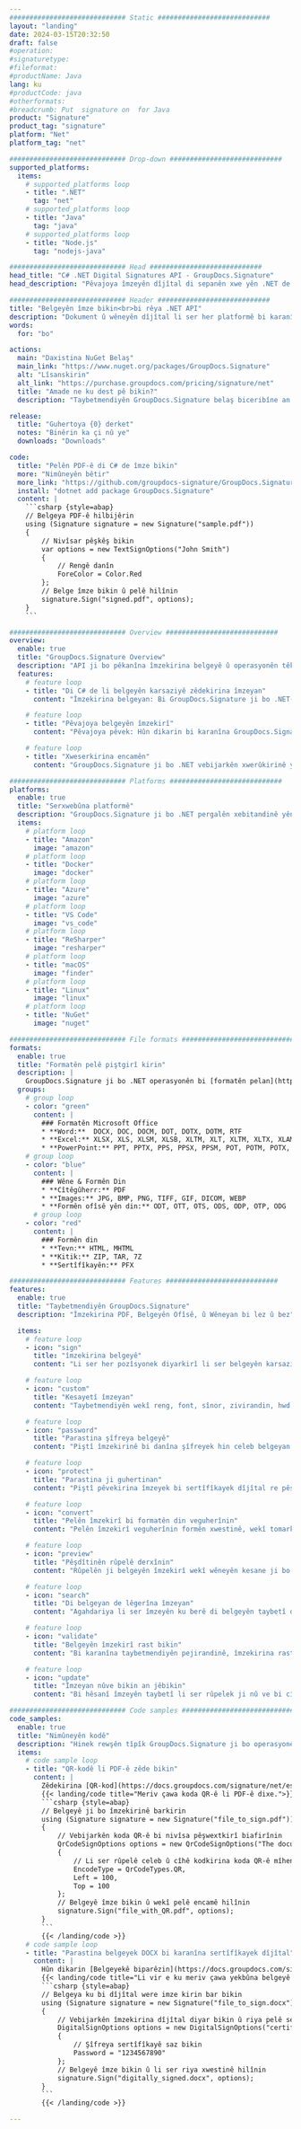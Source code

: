 ```yaml
---
############################# Static ############################
layout: "landing"
date: 2024-03-15T20:32:50
draft: false
#operation: 
#signaturetype: 
#fileformat: 
#productName: Java
lang: ku
#productCode: java
#otherformats: 
#breadcrumb: Put  signature on  for Java
product: "Signature"
product_tag: "signature"
platform: "Net"
platform_tag: "net"

############################# Drop-down ############################
supported_platforms:
  items:
    # supported_platforms loop
    - title: ".NET"
      tag: "net"
    # supported_platforms loop
    - title: "Java"
      tag: "java"
    # supported_platforms loop
    - title: "Node.js"
      tag: "nodejs-java"

############################# Head ############################
head_title: "C# .NET Digital Signatures API - GroupDocs.Signature"
head_description: "Pêvajoya îmzeyên dîjîtal di sepanên xwe yên .NET de bi karanîna GroupDocs.Signature ve girêdin. Pelên xwe bi îmzeyan zû û bi bandor ewle bikin."

############################# Header ############################
title: "Belgeyên îmze bikin<br>bi rêya .NET API"
description: "Dokument û wêneyên dîjîtal li ser her platformê bi karanîna API-yên me yên maqûl û çareseriyên bingehîn ên sepanê ji bo bernamenûs û bikarhênerên dawîn îmze bikin."
words:
  for: "bo"

actions:
  main: "Daxistina NuGet Belaş"
  main_link: "https://www.nuget.org/packages/GroupDocs.Signature"
  alt: "Lîsanskirin"
  alt_link: "https://purchase.groupdocs.com/pricing/signature/net"
  title: "Amade ne ku dest pê bikin?"
  description: "Taybetmendiyên GroupDocs.Signature belaş biceribîne an destûrnameyek bixwaze"

release:
  title: "Guhertoya {0} derket"
  notes: "Binêrin ka çi nû ye"
  downloads: "Downloads"

code:
  title: "Pelên PDF-ê di C# de îmze bikin"
  more: "Nimûneyên bêtir"
  more_link: "https://github.com/groupdocs-signature/GroupDocs.Signature-for-.NET"
  install: "dotnet add package GroupDocs.Signature"
  content: |
    ```csharp {style=abap}   
    // Belgeya PDF-ê hilbijêrin
    using (Signature signature = new Signature("sample.pdf"))
    {
        // Nivîsar pêşkêş bikin
        var options = new TextSignOptions("John Smith")
        {
            // Rengê danîn
            ForeColor = Color.Red
        };
        // Belge îmze bikin û pelê hilînin
        signature.Sign("signed.pdf", options);
    }
    ```

############################# Overview ############################
overview:
  enable: true
  title: "GroupDocs.Signature Overview"
  description: "API ji bo pêkanîna îmzekirina belgeyê û operasyonên têkildar di serîlêdanên .NET de"
  features:
    # feature loop
    - title: "Di C# de li belgeyên karsaziyê zêdekirina îmzeyan"
      content: "Îmzekirina belgeyan: Bi GroupDocs.Signature ji bo .NET-ê, hûn dikarin cûrbecûr îmzeyan, wek nivîs, wêne, barkod û sertîfîkayên dîjîtal, li belgeyên PDF û Office zêde bikin. Ev API dihêle hûn belgeyên xwe bi hema hema her celeb daneyê, tevî metadata veşartî, îmze bikin."

    # feature loop
    - title: "Pêvajoya belgeyên îmzekirî"
      content: "Pêvajoya pêvek: Hûn dikarin bi karanîna GroupDocs.Signature li ser belgeyên îmzekirî operasyonên hêzdar bikin. Di vê yekê de lêgerîna îmzeyên heyî yên di nav belgeyên karsaziyê de û verastkirina wan bi karanîna pîvanên taybetî pêk tê. Wekî din, hûn dikarin bi vê .NET API-ê agahdariya belgeyê bistînin û rûpelan pêşdîtin bikin."

    # feature loop
    - title: "Xweserkirina encamên"
      content: "GroupDocs.Signature ji bo .NET vebijarkên xwerûkirinê yên berfireh pêşkêşî dike. Hûn dikarin bi rastî îmzeyan li her derê li ser rûpelek belgeyê bicîh bikin û bi karanîna cûrbecûr mîhengan xuyangê wan rast bikin. Wekî din, ev API piştgirî dide tomarkirina belgeyên pêvajoyî di nav cûrbecûr formên piştgirî de."

############################# Platforms ############################
platforms:
  enable: true
  title: "Serxwebûna platformê"
  description: "GroupDocs.Signature ji bo .NET pergalên xebitandinê yên jêrîn, çarçove û rêveberên pakêtê piştgirî dike"
  items:
    # platform loop
    - title: "Amazon"
      image: "amazon"
    # platform loop
    - title: "Docker"
      image: "docker"
    # platform loop
    - title: "Azure"
      image: "azure"
    # platform loop
    - title: "VS Code"
      image: "vs_code"
    # platform loop
    - title: "ReSharper"
      image: "resharper"
    # platform loop
    - title: "macOS"
      image: "finder"
    # platform loop
    - title: "Linux"
      image: "linux"
    # platform loop
    - title: "NuGet"
      image: "nuget"

############################# File formats ############################
formats:
  enable: true
  title: "Formatên pelê piştgirî kirin"
  description: |
    GroupDocs.Signature ji bo .NET operasyonên bi [formatên pelan](https://docs.groupdocs.com/signature/net/supported-document-formats/) yên jêrîn piştgirî dike.
  groups:
    # group loop
    - color: "green"
      content: |
        ### Formatên Microsoft Office
        * **Word:**  DOCX, DOC, DOCM, DOT, DOTX, DOTM, RTF
        * **Excel:** XLSX, XLS, XLSM, XLSB, XLTM, XLT, XLTM, XLTX, XLAM, SXC, SpreadsheetML
        * **PowerPoint:** PPT, PPTX, PPS, PPSX, PPSM, POT, POTM, POTX, PPTM
    # group loop
    - color: "blue"
      content: |
        ### Wêne & Formên Din
        * **Cîtêgûherr:** PDF
        * **Images:** JPG, BMP, PNG, TIFF, GIF, DICOM, WEBP
        * **Formên ofîsê yên din:** ODT, OTT, OTS, ODS, ODP, OTP, ODG
      # group loop
    - color: "red"
      content: |
        ### Formên din
        * **Tevn:** HTML, MHTML
        * **Kitik:** ZIP, TAR, 7Z
        * **Sertîfîkayên:** PFX

############################# Features ############################
features:
  enable: true
  title: "Taybetmendiyên GroupDocs.Signature"
  description: "Îmzekirina PDF, Belgeyên Ofîsê, û Wêneyan bi lez û bez"

  items:
    # feature loop
    - icon: "sign"
      title: "îmzekirina belgeyê"
      content: "Li ser her pozîsyonek diyarkirî li ser belgeyên karsaziyê yek an çend celebên piştgirîkirî yên îmzeyan rast lê zêde bikin."

    # feature loop
    - icon: "custom"
      title: "Kesayetî îmzeyan"
      content: "Taybetmendiyên wekî reng, font, sînor, zivirandin, hwd., bikar bînin da ku xuyabûna îmzeyan mîheng bikin."

    # feature loop
    - icon: "password"
      title: "Parastina şîfreya belgeyê"
      content: "Piştî îmzekirinê bi danîna şîfreyek hin celeb belgeyan ewle bikin."

    # feature loop
    - icon: "protect"
      title: "Parastina ji guhertinan"
      content: "Piştî pêvekirina îmzeyek bi sertîfîkayek dîjîtal re pêşî li guhertinên belgeyên karsaziyê yên girîng bigirin."

    # feature loop
    - icon: "convert"
      title: "Pelên îmzekirî bi formatên din veguherînin"
      content: "Pelên îmzekirî veguherînin formên xwestinê, wekî tomarkirina belgeyek Word-ê wekî PDF-ê."

    # feature loop
    - icon: "preview"
      title: "Pêşdîtinên rûpelê derxînin"
      content: "Rûpelên ji belgeyên îmzekirî wekî wêneyên kesane ji bo pêvajoyek pêşerojê derxînin."

    # feature loop
    - icon: "search"
      title: "Di belgeyan de lêgerîna îmzeyan"
      content: "Agahdariya li ser îmzeyên ku berê di belgeyên taybetî de hatine zêdekirin bistînin."

    # feature loop
    - icon: "validate"
      title: "Belgeyên îmzekirî rast bikin"
      content: "Bi karanîna taybetmendiyên pejirandinê, îmzekirina rast a belgeyan verast bikin."

    # feature loop
    - icon: "update"
      title: "Îmzeyan nûve bikin an jêbikin"
      content: "Bi hêsanî îmzeyên taybetî li ser rûpelek ji nû ve bi cîh bikin, nivîsa wan biguhezînin, an bêyî pirsgirêk wan jêbirin."

############################# Code samples ############################
code_samples:
  enable: true
  title: "Nimûneyên kodê"
  description: "Hinek rewşên tîpîk GroupDocs.Signature ji bo operasyonên .NET bikar tînin"
  items:
    # code sample loop
    - title: "QR-kodê li PDF-ê zêde bikin"
      content: |
        Zêdekirina [QR-kod](https://docs.groupdocs.com/signature/net/esign-document-with-qr-code-signature/) li ser rûpelên taybetî yên belgeyên PDF dikare pêvajoyên karsaziyê zêde bike. Li jêr mînakek e ku meriv çawa kodek QR bi karanîna GroupDocs.Signature zêde dike.
        {{< landing/code title="Meriv çawa koda QR-ê li PDF-ê dixe.">}}
        ```csharp {style=abap}
        // Belgeyê ji bo îmzekirinê barkirin
        using (Signature signature = new Signature("file_to_sign.pdf"))
        {
            // Vebijarkên koda QR-ê bi nivîsa pêşwextkirî biafirînin
            QrCodeSignOptions options = new QrCodeSignOptions("The document is approved by John Smith")
            {
                // Li ser rûpelê celeb û cîhê kodkirina koda QR-ê mîheng bikin
                EncodeType = QrCodeTypes.QR,
                Left = 100,
                Top = 100
            };
            // Belgeyê îmze bikin û wekî pelê encamê hilînin
            signature.Sign("file_with_QR.pdf", options);
        }
        ```
        {{< /landing/code >}}
    # code sample loop
    - title: "Parastina belgeyek DOCX bi karanîna sertîfîkayek dîjîtal"
      content: |
        Hûn dikarin [Belgeyekê biparêzin](https://docs.groupdocs.com/signature/net/esign-document-with-digital-signature/) îmzeyên kesane an pargîdanî yên ku wekî sertîfîkayên dîjîtal hatine hilanîn bikar bînin. Belgeyên weha parastî bêyî betalkirina îmzeyê nayên guhertin.
        {{< landing/code title="Li vir e ku meriv çawa yekbûna belgeyê piştrast dike.">}}
        ```csharp {style=abap}   
        // Belgeya ku bi dîjîtal were imze kirin bar bikin
        using (Signature signature = new Signature("file_to_sign.docx"))
        {
            // Vebijarkên îmzekirina dîjîtal diyar bikin û riya pelê sertîfîkayê peyda bikin
            DigitalSignOptions options = new DigitalSignOptions("certificate.pfx")
            {
                // Şîfreya sertîfîkayê saz bikin
                Password = "1234567890"
            };
            // Belgeyê îmze bikin û li ser riya xwestinê hilînin
            signature.Sign("digitally_signed.docx", options);
        }
        ```
        {{< /landing/code >}}

---
```


